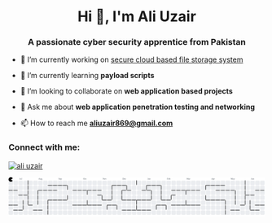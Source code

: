 <h1 align="center">Hi 👋, I'm Ali Uzair</h1>
<h3 align="center">A passionate cyber security apprentice from Pakistan</h3>

- 🔭 I’m currently working on [secure cloud based file storage system](https://github.com/aliuzair1/Secure_Web_Based_File_Storage_System.git)

- 🌱 I’m currently learning **payload scripts**

- 👯 I’m looking to collaborate on **web application based projects**

- 💬 Ask me about **web application penetration testing and networking**

- 📫 How to reach me **aliuzair869@gmail.com**


<h3 align="left">Connect with me:</h3>
<p align="left">
<a href="https://linkedin.com/in/ali uzair" target="blank"><img align="center" src="https://raw.githubusercontent.com/rahuldkjain/github-profile-readme-generator/master/src/images/icons/Social/linked-in-alt.svg" alt="ali uzair" height="30" width="40" /></a>
</p>

<picture>
  <source media="(prefers-color-scheme: dark)" srcset="https://raw.githubusercontent.com/aliuzair1/aliuzair1/output/pacman-contribution-graph-dark.svg">
  <source media="(prefers-color-scheme: light)" srcset="https://raw.githubusercontent.com/aliuzair1/aliuzair1/output/pacman-contribution-graph.svg">
  <img alt="pacman contribution graph" src="https://raw.githubusercontent.com/aliuzair1/aliuzair1/output/pacman-contribution-graph.svg">
</picture>

###
